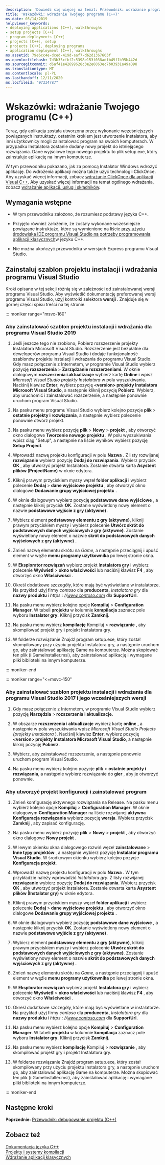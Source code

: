 ```yaml
---
description: 'Dowiedz się więcej na temat: Przewodnik: wdrażanie programu (C++)'
title: 'Wskazówki: wdrażanie Twojego programu (C++)'
ms.date: 05/14/2019
helpviewer_keywords:
- deploying applications [C++], walkthroughs
- setup projects [C++]
- program deployments [C++]
- projects [C++], setup
- projects [C++], deploying programs
- application deployment [C++], walkthroughs
ms.assetid: 79e6cc4e-dced-419d-aaf7-d62d1367603f
ms.openlocfilehash: 7d3b35cfbf2c5398e153f038adfb49f1b95b442d
ms.sourcegitcommit: d6af41e42699628c3e2e6063ec7b03931a49a098
ms.translationtype: MT
ms.contentlocale: pl-PL
ms.lasthandoff: 12/11/2020
ms.locfileid: "97334787"
---
```

# <a name="walkthrough-deploying-your-program-c"></a>Wskazówki: wdrażanie Twojego programu (C++)

Teraz, gdy aplikacja została utworzona przez wykonanie wcześniejszych powiązanych instruktaży, ostatnim krokiem jest utworzenie Instalatora, aby inni użytkownicy mogli zainstalować program na swoich komputerach. W przypadku Instalatora zostanie dodany nowy projekt do istniejącego rozwiązania. Dane wyjściowe tego nowego projektu to plik setup.exe, który zainstaluje aplikację na innym komputerze.

W tym przewodniku pokazano, jak za pomocą Instalator Windows wdrożyć aplikację. Do wdrożenia aplikacji można także użyć technologii ClickOnce. Aby uzyskać więcej informacji, zobacz [wdrażanie ClickOnce dla aplikacji Visual C++](../windows/clickonce-deployment-for-visual-cpp-applications.md). Aby uzyskać więcej informacji na temat ogólnego wdrażania, zobacz [wdrażanie aplikacji, usług i składników](/visualstudio/deployment/deploying-applications-services-and-components).

## <a name="prerequisites"></a>Wymagania wstępne

- W tym przewodniku założono, że rozumiesz podstawy języka C++.

- Przyjęto również założenie, że zostały wykonane wcześniejsze powiązane instruktaże, które są wymienione na liście [przy użyciu środowiska IDE programu Visual Studio na potrzeby programowania aplikacji klasycznych](using-the-visual-studio-ide-for-cpp-desktop-development.md)w języku C++.

- Nie można ukończyć przewodnika w wersjach Express programu Visual Studio.

## <a name="install-the-visual-studio-setup-and-deployment-project-template"></a>Zainstaluj szablon projektu instalacji i wdrażania programu Visual Studio

Kroki opisane w tej sekcji różnią się w zależności od zainstalowanej wersji programu Visual Studio. Aby wyświetlić dokumentację preferowanej wersji programu Visual Studio, użyj kontrolki selektora **wersji** . Znajduje się w górnej części spisu treści na tej stronie.

<!-- markdownlint-disable MD034 -->

::: moniker range="msvc-160"

### <a name="to-install-the-setup-and-deployment-project-template-for-visual-studio-2019"></a>Aby zainstalować szablon projektu instalacji i wdrażania dla programu Visual Studio 2019

1. Jeśli jeszcze tego nie zrobiono, Pobierz rozszerzenie projekty Instalatora Microsoft Visual Studio. Rozszerzenie jest bezpłatne dla deweloperów programu Visual Studio i dodaje funkcjonalność szablonów projektu instalacji i wdrażania do programu Visual Studio. Gdy masz połączenie z Internetem, w programie Visual Studio wybierz pozycję **rozszerzenia**  >  **Zarządzanie rozszerzeniami**. W oknie dialogowym **rozszerzenia i aktualizacje** wybierz kartę **Online** i wpisz *Microsoft Visual Studio projekty Instalatora* w polu wyszukiwania. Naciśnij klawisz **Enter**, wybierz pozycję **\<version> projekty Instalatora Microsoft Visual Studio**, a następnie kliknij pozycję **Pobierz**. Wybierz, aby uruchomić i zainstalować rozszerzenie, a następnie ponownie uruchom program Visual Studio.

1. Na pasku menu programu Visual Studio wybierz kolejno pozycje **plik** > **ostatnie projekty i rozwiązania**, a następnie wybierz polecenie ponownie otwórz projekt.

1. Na pasku menu wybierz pozycję **plik**  >  **Nowy**  >  **projekt** , aby otworzyć okno dialogowe **Tworzenie nowego projektu** . W polu wyszukiwania wpisz ciąg "Setup", a następnie na liście wyników wybierz pozycję **Setup Project**.

1. Wprowadź nazwę projektu konfiguracji w polu **Nazwa** . Z listy rozwijanej **rozwiązanie** wybierz pozycję **Dodaj do rozwiązania**. Wybierz przycisk **OK** , aby utworzyć projekt Instalatora. Zostanie otwarta karta **Asystent plików (ProjectName)** w oknie edytora.

1. Kliknij prawym przyciskiem myszy węzeł **folder aplikacji** i wybierz polecenie **Dodaj** > **dane wyjściowe projektu** , aby otworzyć okno dialogowe **Dodawanie grupy wyjściowej projektu** .

1. W oknie dialogowym wybierz pozycję **podstawowe dane wyjściowe** , a następnie kliknij przycisk **OK**. Zostanie wyświetlony nowy element o nazwie **podstawowe wyjście z gry (aktywne)** .

1. Wybierz element **podstawowy elementu z gry (aktywne)**, kliknij prawym przyciskiem myszy i wybierz polecenie **Utwórz skrót do podstawowych danych wyjściowych z gry (aktywne)**. Zostanie wyświetlony nowy element o nazwie **skrót do podstawowych danych wyjściowych z gry (aktywne)** .

1. Zmień nazwę elementu skrótu na *Game*, a następnie przeciągnij i upuść element w węźle **menu programy użytkownika** po lewej stronie okna.

1. W **Eksplorator rozwiązań** wybierz projekt **Instalatora gry** i wybierz polecenie **Wyświetl** > **okno właściwości** lub naciśnij klawisz **F4** , aby otworzyć okno **Właściwości** .

1. Określ dodatkowe szczegóły, które mają być wyświetlane w instalatorze.  Na przykład użyj firmy *contoso* dla **producenta**, *Instalatora gry* dla **nazwy produktu** i *https \: //www.contoso.com* dla **SupportUrl**.

1. Na pasku menu wybierz kolejno opcje **Kompiluj**  >  **Configuration Manager**. W tabeli **projektu** w kolumnie **kompilacja** zaznacz pole wyboru **Instalator gry**. Kliknij przycisk **Zamknij**.

1. Na pasku menu wybierz **kompilację** Kompiluj > **rozwiązanie** , aby skompilować projekt gry i projekt Instalatora gry.

1. W folderze rozwiązanie Znajdź program setup.exe, który został skompilowany przy użyciu projektu Instalatora gry, a następnie uruchom go, aby zainstalować aplikację Game na komputerze. Można skopiować ten plik (i GameInstaller.msi), aby zainstalować aplikację i wymagane pliki biblioteki na innym komputerze.

::: moniker-end

::: moniker range="<=msvc-150"

### <a name="to-install-the-setup-and-deployment-project-template-for-visual-studio-2017-and-earlier"></a>Aby zainstalować szablon projektu instalacji i wdrażania dla programu Visual Studio 2017 i jego wcześniejszych wersji

1. Gdy masz połączenie z Internetem, w programie Visual Studio wybierz pozycję **Narzędzia** > **rozszerzenia i aktualizacje**.

1. W obszarze **rozszerzenia i aktualizacje** wybierz kartę **online** , a następnie w polu wyszukiwania wpisz *Microsoft Visual Studio Projects (projekty Instalatora* ). Naciśnij klawisz **Enter**, wybierz pozycję **\<version> projekty Instalatora Microsoft Visual Studio**, a następnie kliknij pozycję **Pobierz**.

1. Wybierz, aby zainstalować rozszerzenie, a następnie ponownie uruchom program Visual Studio.

1. Na pasku menu wybierz kolejno pozycje **plik** > **ostatnie projekty i rozwiązania**, a następnie wybierz rozwiązanie do **gier** , aby je otworzyć ponownie.

### <a name="to-create-a-setup-project-and-install-your-program"></a>Aby utworzyć projekt konfiguracji i zainstalować program

1. Zmień konfigurację aktywnego rozwiązania na Release. Na pasku menu wybierz kolejno opcje **Kompiluj**  >  **Configuration Manager**. W oknie dialogowym **Configuration Manager** na liście rozwijanej **aktywna Konfiguracja rozwiązania** wybierz pozycję **wersja**. Wybierz przycisk **Zamknij** , aby zapisać konfigurację.

1. Na pasku menu wybierz pozycję **plik** > **Nowy** > **projekt** , aby otworzyć okno dialogowe **Nowy projekt** .

1. W lewym okienku okna dialogowego rozwiń węzeł **zainstalowane**  >  **Inne typy projektów** , a następnie wybierz pozycję **Instalator programu Visual Studio**. W środkowym okienku wybierz kolejno pozycje **Konfiguracja projekt**.

1. Wprowadź nazwę projektu konfiguracji w polu **Nazwa** . W tym przykładzie należy wprowadzić *Instalatora gry*. Z listy rozwijanej **rozwiązanie** wybierz pozycję **Dodaj do rozwiązania**. Wybierz przycisk **OK** , aby utworzyć projekt Instalatora. Zostanie otwarta karta **Asystent plików (Instalator gry)** w oknie edytora.

1. Kliknij prawym przyciskiem myszy węzeł **folder aplikacji** i wybierz polecenie **Dodaj** > **dane wyjściowe projektu** , aby otworzyć okno dialogowe **Dodawanie grupy wyjściowej projektu** .

1. W oknie dialogowym wybierz pozycję **podstawowe dane wyjściowe** , a następnie kliknij przycisk **OK**. Zostanie wyświetlony nowy element o nazwie **podstawowe wyjście z gry (aktywne)** .

1. Wybierz element **podstawowy elementu z gry (aktywne)**, kliknij prawym przyciskiem myszy i wybierz polecenie **Utwórz skrót do podstawowych danych wyjściowych z gry (aktywne)**. Zostanie wyświetlony nowy element o nazwie **skrót do podstawowych danych wyjściowych z gry (aktywne)** .

1. Zmień nazwę elementu skrótu na *Game*, a następnie przeciągnij i upuść element w węźle **menu programy użytkownika** po lewej stronie okna.

1. W **Eksplorator rozwiązań** wybierz projekt **Instalatora gry** i wybierz polecenie **Wyświetl** > **okno właściwości** lub naciśnij klawisz **F4** , aby otworzyć okno **Właściwości** .

1. Określ dodatkowe szczegóły, które mają być wyświetlane w instalatorze.  Na przykład użyj firmy *contoso* dla **producenta**, *Instalatora gry* dla **nazwy produktu** i *https \: //www.contoso.com* dla **SupportUrl**.

1. Na pasku menu wybierz kolejno opcje **Kompiluj**  >  **Configuration Manager**. W tabeli **projektu** w kolumnie **kompilacja** zaznacz pole wyboru **Instalator gry**. Kliknij przycisk **Zamknij**.

1. Na pasku menu wybierz **kompilację** Kompiluj > **rozwiązanie** , aby skompilować projekt gry i projekt Instalatora gry.

1. W folderze rozwiązanie Znajdź program setup.exe, który został skompilowany przy użyciu projektu Instalatora gry, a następnie uruchom go, aby zainstalować aplikację Game na komputerze. Można skopiować ten plik (i GameInstaller.msi), aby zainstalować aplikację i wymagane pliki biblioteki na innym komputerze.

::: moniker-end

## <a name="next-steps"></a>Następne kroki

**Poprzednie:** [Przewodnik: debugowanie projektu (C++)](walkthrough-debugging-a-project-cpp.md)

## <a name="see-also"></a>Zobacz też

[Dokumentacja języka C++](../cpp/cpp-language-reference.md)<br/>
[Projekty i systemy kompilacji](../build/projects-and-build-systems-cpp.md)<br/>
[Wdrażanie aplikacji klasycznych](../windows/deploying-native-desktop-applications-visual-cpp.md)<br/>
